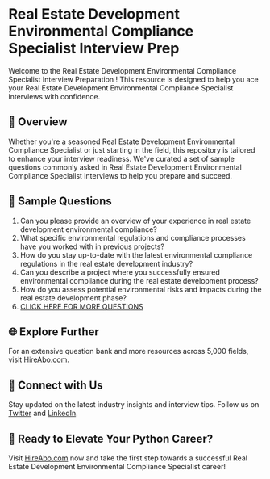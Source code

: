 # Real Estate Development Environmental Compliance Specialist Interview Prep

Welcome to the Real Estate Development Environmental Compliance Specialist Interview Preparation ! This resource is designed to help you ace your Real Estate Development Environmental Compliance Specialist interviews with confidence.

## 🚀 Overview

Whether you're a seasoned Real Estate Development Environmental Compliance Specialist or just starting in the field, this repository is tailored to enhance your interview readiness. We've curated a set of sample questions commonly asked in Real Estate Development Environmental Compliance Specialist interviews to help you prepare and succeed.

## 📝 Sample Questions

1. Can you please provide an overview of your experience in real estate development environmental compliance?
2. What specific environmental regulations and compliance processes have you worked with in previous projects?
3. How do you stay up-to-date with the latest environmental compliance regulations in the real estate development industry?
4. Can you describe a project where you successfully ensured environmental compliance during the real estate development process?
5. How do you assess potential environmental risks and impacts during the real estate development phase?
6. [CLICK HERE FOR MORE QUESTIONS](https://hireabo.com/job/21_3_34/Real%20Estate%20Development%20Environmental%20Compliance%20Specialist)

## 🌐 Explore Further

For an extensive question bank and more resources across 5,000 fields, visit [HireAbo.com](https://www.hireabo.com).

## 📱 Connect with Us

Stay updated on the latest industry insights and interview tips. Follow us on [Twitter](https://twitter.com/hireabo) and [LinkedIn](https://www.linkedin.com/in/hire-abo-3609972a8/).

## 🚀 Ready to Elevate Your Python Career?

Visit [HireAbo.com](https://www.hireabo.com) now and take the first step towards a successful Real Estate Development Environmental Compliance Specialist career!
